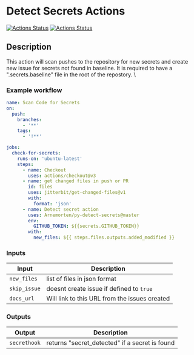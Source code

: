 # Detect Secrets Actions

[![Actions Status](https://github.com/arnemorten/py-detect-secrets/workflows/Lint/badge.svg)](https://github.com/arnemorten/py-detect-secrets/actions)
[![Actions Status](https://github.com/arnemorten/py-detect-secrets/workflows/Integration%20Test/badge.svg)](https://github.com/arnemorten/py-detect-secrets/actions)

## Description

This action will scan pushes to the repository for new secrets and create new issue for secrets not found in baseline. It is required to have a ".secrets.baseline" file in the root of the repostory. \

### Example workflow

```yaml
name: Scan Code for Secrets
on:
  push:
    branches:
      - '**'
    tags:
      - '!**'

jobs:
  check-for-secrets:
    runs-on: 'ubuntu-latest'
    steps:
      - name: Checkout
        uses: actions/checkout@v3
      - name: get changed files in push or PR
        id: files
        uses: jitterbit/get-changed-files@v1
        with:
          format: 'json'
      - name: Detect secret action
        uses: Arnemorten/py-detect-secrets@master
        env: 
          GITHUB_TOKEN: ${{secrets.GITHUB_TOKEN}}
        with:
          new_files: ${{ steps.files.outputs.added_modified }}
```

### Inputs

| Input                                             | Description                                        |
|------------------------------------------------------|-----------------------------------------------|
| `new_files`  | list of files in json format    |
| `skip_issue`  | doesnt create issue if defined to `true`   |
| `docs_url`  | Will link to this URL from the issues created |


### Outputs

| Output                                             | Description                                        |
|------------------------------------------------------|-----------------------------------------------|
| `secrethook`  | returns "secret_detected" if a secret is found    |



